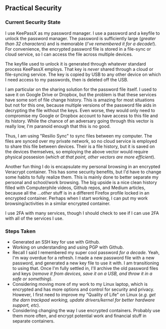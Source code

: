## Practical Security

### Current Security State

I use KeePassX as my password manager. I use a password and a keyfile to unlock the password manager. The password is sufficiently large (*greater than 32 characters*) and is memorable (*I've remembered it for a decade!*). For convenience, the encrypted password file is stored in a file-sync or cloud service, so I can access the file across multiple devices.

The keyfile used to unlock it is generated through whatever standard process KeePassX employs. That key is *never* shared through a cloud or file-syncing service. The key is copied by USB to any other device on which I need access to my passwords, then is deleted off the USB.

I am particular on the sharing solution for the password file itself. I used to save it on Google Drive or Dropbox, but the problem is that these services have some sort of file change history. This is amazing for most situations but not for this one, because multiple versions of the password file aids in decrypting the file without the keys. Even worse, they would only need to compromise my Google or Dropbox account to have access to this file and its history. While the chance of an adversary going through this vector is really low, I'm paranoid enough that this is no good. 

Thus, I am using "Resilio Sync" to sync files between my computer. The files are synced over my private network, so no cloud service is employed to share this file between devices. Their is a file history, but it is saved on the devices themselves, so employing the above vector would require physical possesion (*which at that point, other vectors are more efficient*).

Another fun thing I do is encapsulate my personal browsing in an encrypted Veracrypt container. This has some security benefits, but I'd have to change some habits to fully realize them. This is mainly done to better separate my personal and school/work browsing. The big upside is a nice clean history filled with Computerphile videos, Github repos, and Medium articles, because all the ...*other* stuff is in a different Firefox profile locked in an encrypted container. Perhaps when I start working, I can put my work browsing/activities in a similar encrypted container.

I use 2FA with many services, though I should check to see if I can use 2FA with all of the services I use.

### Steps Taken

* Generated an SSH key for use with Github.
* Working on understanding and using PGP with Github.
* Recall I said I remembered my super cool password *for a decade*. Yeah, I'm way overdue for a refresh. I made a new password file with a new password, and generated a new key file to use it with. I am transitioning to using that. Once I'm fully settled in, I'll archive the old password files and keys (*remove it from devices, save it on a USB, and throw it in a safe or something*).
* Considering moving more of my work to my Linux laptop, which is encrypted and has more options and control for security and privacy. However, I first need to improve my "Quality of Life" on Linux (*e.g. get the darn trackpad working, update drivers/kernel for better hardware support, etc*).
* Considering changing the way I use encrypted containers. Probably use them more often, and encrypt potential work and financial stuff in separate containers.



